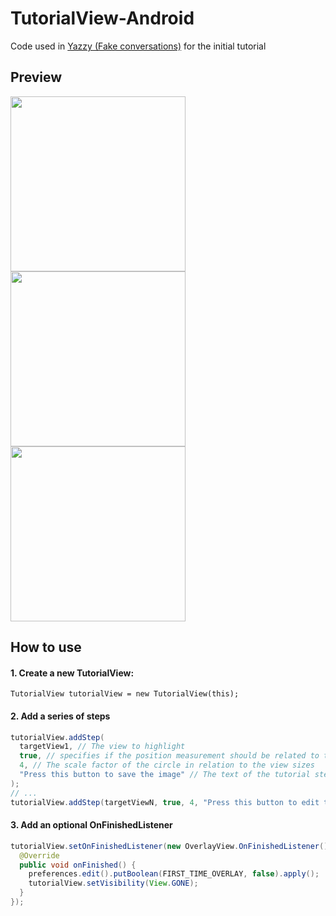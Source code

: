 # TutorialView-Android
Code used in [Yazzy (Fake conversations)](https://play.google.com/store/apps/details?id=com.cerminara.yazzy) for the initial tutorial

## Preview
<img src="http://i.imgur.com/5pwUjuO.png" width="280"> <img src="http://i.imgur.com/OuFqphL.png" width="280"> <img src="http://i.imgur.com/PePvChw.png" width="280">

## How to use
#### 1. Create a new TutorialView:
```TutorialView tutorialView = new TutorialView(this);```
#### 2. Add a series of steps
```java
tutorialView.addStep(
  targetView1, // The view to highlight
  true, // specifies if the position measurement should be related to the window (if true) or to the parent (if false)
  4, // The scale factor of the circle in relation to the view sizes
  "Press this button to save the image" // The text of the tutorial step
);
// ...
tutorialView.addStep(targetViewN, true, 4, "Press this button to edit the image");
```
#### 3. Add an optional OnFinishedListener
```java
tutorialView.setOnFinishedListener(new OverlayView.OnFinishedListener() {
  @Override
  public void onFinished() {
    preferences.edit().putBoolean(FIRST_TIME_OVERLAY, false).apply();
    tutorialView.setVisibility(View.GONE);
  }
});
```

